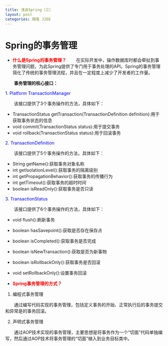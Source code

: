 ```yaml
---
title: 浅谈Spring（三）
layout: post
categories: 随笔 J2EE
---
```




# Spring的事务管理

- **<font color = "red">什么是Spring的事务管理？</font>**
&emsp;&emsp;在实际开发中，操作数据库时都会牵扯到事务管理问题，为此Spring提供了专门用于事务处理的API。Spring的事务管理简化了传统的事务管理流程，并且在一定程度上减少了开发者的工作量。

&emsp;&emsp;**事务管理的核心接口：**

<font color = "blue">1. Platform TransactionManager</font>

&emsp;&emsp;该接口提供了3个事务操作的方法，具体如下：

- TransactionStatus getTransaction(TransactionDefinition definition):用于获取事务状态的信息
- void commit(TransactionStatus  status):用于提交事务
- void rollback(TransactionStatus status):用于回滚事务

<font color = "blue">2. TransactionDefinition</font>

&emsp;&emsp;该接口提供了5个事务操作的方法，具体如下：

- String getName():获取事务对象名称
- int getIsolationLevel():获取事务的隔离级别
- int getPropagationBehavior():获取事务的传播行为
- int getTimeout():获取事务的超时时间
- boolean isReadOnly():获取事务是否只读

<font color = "blue">3. TransactionStatus</font>

&emsp;&emsp;该接口提供了6个事务操作的方法，具体如下：

- void flush():刷新事务
- boolean hasSavepoint():获取是否存在保存点
- boolean isCompleted():获取事务是否完成
- boolean isNewTransaction():获取是否为新事物
- boolean isRollbackOnly():获取事务是否回滚
- void setRollbackOnly():设置事务回滚

- **<font color = "red">Spring事务管理的方式？</font>**

1. 编程式事务管理

&emsp;&emsp;通过编写代码实现的事务管理，包括定义事务的开始、正常执行后的事务提交和异常是的事务回滚。

2. 声明式事务管理

&emsp;&emsp;通过AOP技术实现的事务管理，主要思想是将事务作为一个“切面”代码单独编写，然后通过AOP技术将事务管理的“切面”植入到业务目标类中。


